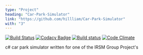 ```yaml
---
type: "Project"
heading: "Car-Park-Simulator"
link: "https://github.com/hillliam/Car-Park-Simulator"
with: "3"
---
```


[![Build Status](https://travis-ci.org/hillliam/Car-Park-Simulator.svg)](https://travis-ci.org/hillliam/Car-Park-Simulator)
[![Codacy Badge](https://api.codacy.com/project/badge/grade/2c1ebee0b51d4666bcdf9d25edcbb352)](https://www.codacy.com/app/b4026826/Car-Park-Simulator)
[![Build status](https://ci.appveyor.com/api/projects/status/j66m2kup318tp5y4?svg=true)](https://ci.appveyor.com/project/hillliam/car-park-simulator)
[![Code Climate](https://codeclimate.com/github/hillliam/Car-Park-Simulator/badges/gpa.svg)](https://codeclimate.com/github/hillliam/Car-Park-Simulator)

c# car park simulator written for one of the IRSM Group Project's
